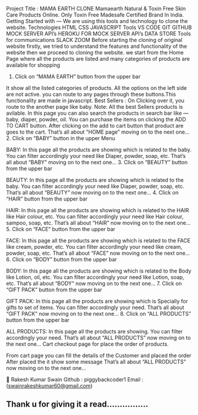Project Title : MAMA EARTH CLONE
Mamaearth Natural & Toxin Free Skin Care Products Online. Only Toxin Free Madesafe Certified Brand In India.
Getting Started with —
We are using this tools and technology to clone the website.
Technologies
HTML
CSS
JAVASCRIPT
Tools
VS CODE
GIT
GITHUB
MOCK SERVER API’s
HEROKU FOR MOCK SERVER API’s DATA STORE
Tools for communications
SLACK
ZOOM
Before starting the cloning of original website firstly, we tried to understand the features and functionality of the website then we proceed to cloning the website.
we start from the Home Page where all the products are listed and many categories of products are available for shopping

1. Click on “MAMA EARTH” button from the upper bar

It show all the listed categories of products.
All the options on the left side are not active. you can route to any pages through these buttons.This functionality are made in javascript.
Best Sellers : On Clicking over it, you route to the another page like baby.
Note: All the best Sellers products is avilable.
In this page you can also search the products in search bar like — baby, diaper, powder, oil.
You can purchase the items on clicking the ADD TO CART button.
After clicking on the add to cart button that product are goes to the cart.
That’s all about “HOME page” moving on to the next one…
2. Click on “BABY” button in the upper Menu

BABY: In this page all the products are showing which is related to the baby.
You can filter accordingly your need like Diaper, powder, soap, etc.
That’s all about “BABY” moving on to the next one…
3. Click on “BEAUTY” button from the upper bar

BEAUTY: In this page all the products are showing which is related to the baby.
You can filter accordingly your need like Diaper, powder, soap, etc.
That’s all about “BEAUTY” now moving on to the next one…
4. Click on “HAIR” button from the upper bar

HAIR: In this page all the products are showing which is related to the HAIR like Hair colour, etc.
You can filter accordingly your need like Hair colour, sampoo, soap, etc.
That’s all about “HAIR” now moving on to the next one…
5. Click on “FACE” button from the upper bar

FACE: In this page all the products are showing which is related to the FACE like cream, powder, etc.
You can filter accordingly your need like cream, powder, soap, etc.
That’s all about “FACE” now moving on to the next one…
6. Click on “BODY” button from the upper bar

BODY: In this page all the products are showing which is related to the Body like Lotion, oil, etc.
You can filter accordingly your need like Lotion, soap, etc.
That’s all about “BODY” now moving on to the next one…
7. Click on “GIFT PACK” button from the upper bar

GIFT PACK: In this page all the products are showing which is Specially for gifts to set of items.
You can filter accordingly your need.
That’s all about “GIFT PACK” now moving on to the next one…
8. Click on “ALL PRODUCTS” button from the upper bar

ALL PRODUCTS: In this page all the products are showing.
You can filter accordingly your need.
That’s all about “ALL PRODUCTS” now moving on to the next one…
Cart checkout page for place the order of products.

From cart page you can fill the details of the Customer and placed the order
After placed the it show some message
That’s all about “ALL PRODUCTS” now moving on to the next one…

👤 Rakesh Kumar Swain
Github : piggybackcoder1
Email : (swainrakeshkumar60@gmail.com)
## Thank u for giving it a read…………….
